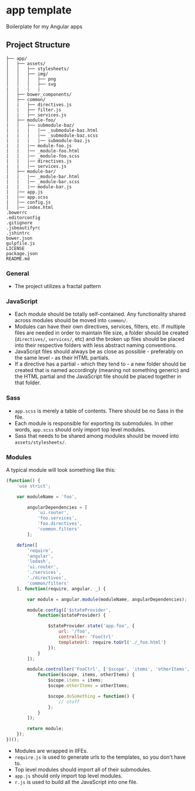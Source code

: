 # app template


Boilerplate for my Angular apps

## Project Structure

```
├── app/
│   ├── assets/
│   │   ├── stylesheets/
│   │   ├── img/
│   │   │   ├── png
│   │   │   ├── svg
|   |   |   |
│   ├── bower_components/
│   ├── common/
│   |   ├── directives.js
│   |   ├── filter.js
│   |   ├── services.js
│   ├── module-foo/
|   │   ├── submodule-baz/
|   |   |   |── _submodule-baz.html
|   |   |   |── _submodule-baz.scss
|   |   |   |── submodule-baz.js
|   |   |── module-foo.js
|   |   |── _module-foo.html
|   |   |── _module-foo.scss
|   |   |── directives.js
|   |   |── services.js
│   ├── module-bar/
|   |   |── _module-bar.html
|   |   |── _module-bar.scss
|   |   |── module-bar.js
|   |── app.js
|   |── app.scss
|   |── config.js
│   |── index.html
.bowerrc
.editorconfig
.gitignore
.jsbeautifyrc
.jshintrc
bower.json
gulpfile.js
LICENSE
package.json
README.md
```

### General
- The project utilizes a fractal pattern

### JavaScript
- Each module should be totally self-contained. Any functionality shared across modules should be moved into `common/`.
- Modules can have their own directives, services, filters, etc. If multiple files are needed in order to maintain file size,
a folder should be created (`directives/`, `services/`, etc) and the broken up files should be placed into their respective folders
with less abstract naming conventions.
- JavaScript files should always be as close as possible - preferably on the same level - as their HTML partials.
- If a directive has a partial - which they tend to - a new folder should be created that is named accordingly (meaning not something generic)
and the HTML partial and the JavaScript file should be placed together in that folder.

### Sass
- `app.scss` is merely a table of contents. There should be no Sass in the file.
- Each module is responsible for exporting its submodules. In other words, `app.scss` should only import top level modules.
- Sass that needs to be shared among modules should be moved into `assets/stylesheets/`.

### Modules

A typical module will look something like this:

```javascript
(function() {
    'use strict';

    var moduleName = 'foo',

        angularDependencies = [
            'ui.router',
            'foo.services',
            'foo.directives',
            'common.filters'
        ];

    define([
        'require',
        'angular',
        'lodash',
        'ui.router',
        './services',
        './directives',
        'common/filters'
    ], function(require, angular, _) {

        var module = angular.module(moduleName, angularDependencies);

        module.config(['$stateProvider',
            function($stateProvider) {

                $stateProvider.state('app.foo', {
                    url: '/foo',
                    controller: 'FooCtrl'
                    templateUrl: require.toUrl('./_foo.html')
                });
            }
        ]);

        module.controller('FooCtrl', ['$scope', 'items', 'otherItems',
            function($scope, items, otherItems) {
                $scope.items = items;
                $scope.otherItems = otherItems;

                $scope.doSomething = function() {
                    // stuff
                };
            }
        ]);

        return module;
    });
})();
```

- Modules are wrapped in IIFEs.
- `require.js` is used to generate urls to the templates, so you don't have to.
- Top level modules should import all of their submodules.
- `app.js` should only import top level modules.
- `r.js` is used to build all the JavaScript into one file.
